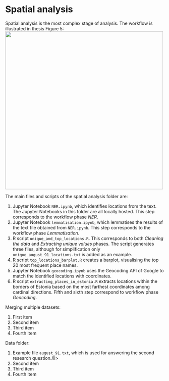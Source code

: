 # Spatial analysis

Spatial analysis is the most complex stage of analysis. The workflow is illustrated in thesis Figure 5:
<img src="https://github.com/user-attachments/assets/7c15b14c-a21f-41a8-8a5d-7c5aa8714f9f" width="500">

The main files and scripts of the spatial analysis folder are:
<ol>
  <li>Jupyter Notebook <code>NER.ipynb</code>, which identifies locations from the text. The Jupyter Notebooks in this folder are all locally hosted. This step corresponds to the workflow phase <i>NER</i>.</li>
  <li>Jupyter Notebook <code>lemmatisation.ipynb</code>, which lemmatises the results of the text file obtained from <code>NER.ipynb</code>. This step corresponds to the workflow phase <i>Lemmatisation</i>.</li>
  <li>R script <code>unique_and_top_locations.R</code>. This corresponds to both <i>Cleaning the data</i> and <i>Extracting unique values</i> phases. The script generates three files, although for simplification only <code>unique_august_91_locations.txt</code> is added as an example.</li>
  <li>R script <code>top_locations_barplot.R</code> creates a barplot, visualising the top 20 most frequent place names.</li>
  <li>Jupyter Notebook <code>geocoding.ipynb</code> uses the Geocoding API of Google to match the identified locations with coordinates.</li>
  <li>R script <code>extracting_places_in_estonia.R</code> extracts locations within the borders of Estonia based on the most farthest coordinates among cardinal directions. Fifth and sixth step correspond to workflow phase <i>Geocoding</i>.</li>
</ol>

Merging multiple datasets:
<ol>
  <li>First item</li>
  <li>Second item</li>
  <li>Third item</li>
  <li>Fourth item</li>
</ol>

Data folder:
<ol>
  <li>Example file <code>august_91.txt</code>, which is used for answering the second research question./li>
  <li>Second item</li>
  <li>Third item</li>
  <li>Fourth item</li>
</ol>
